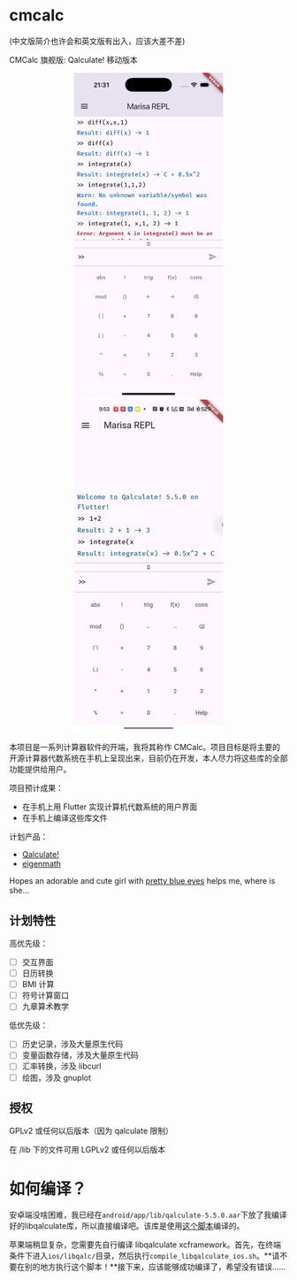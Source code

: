 # cmcalc

(中文版简介也许会和英文版有出入，应该大差不差)

CMCalc 旗舰版: Qalculate! 移动版本

<p align="center">
<img alt="iOS screenshot" src="screenshots/ios.png" width=270>
<img alt="Android screenshot" src="screenshots/android.jpg" width=270>
</p>

本项目是一系列计算器软件的开端，我将其称作 CMCalc。项目目标是将主要的开源计算器代数系统在手机上呈现出来，目前仍在开发，本人尽力将这些库的全部功能提供给用户。

项目预计成果：
- 在手机上用 Flutter 实现计算机代数系统的用户界面
- 在手机上编译这些库文件

计划产品：
- [Qalculate!](http://qalculate.github.io/)
- [eigenmath](https://georgeweigt.github.io/)

Hopes an adorable and cute girl with [pretty blue eyes](https://www.youtube.com/watch?v=r1of21efNtk)
helps me, where is she...

## 计划特性

高优先级：
 - [ ] 交互界面
 - [ ] 日历转换
 - [ ] BMI 计算
 - [ ] 符号计算窗口
 - [ ] 九章算术教学

低优先级：
 - [ ] 历史记录，涉及大量原生代码
 - [ ] 变量函数存储，涉及大量原生代码
 - [ ] 汇率转换，涉及 libcurl
 - [ ] 绘图，涉及 gnuplot

## 授权

GPLv2 或任何以后版本（因为 qalculate 限制）

在 /lib 下的文件可用 LGPLv2 或任何以后版本

# 如何编译？

安卓端没啥困难，我已经在`android/app/lib/qalculate-5.5.0.aar`下放了我编译好的libqalculate库，所以直接编译吧。该库是使用[这个脚本](https://github.com/BenderBlog/libqalculate-android)编译的。

苹果端稍显复杂，您需要先自行编译 libqalculate xcframework。首先，在终端条件下进入`ios/libqalc/`目录，然后执行`compile_libqalculate_ios.sh`。**请不要在别的地方执行这个脚本！**接下来，应该能够成功编译了，希望没有错误……
